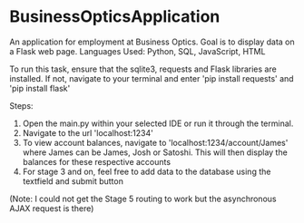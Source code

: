# BusinessOpticsApplication
An application for employment at Business Optics. Goal is to display data on a Flask web page.
Languages Used: Python, SQL, JavaScript, HTML

To run this task, ensure that the sqlite3, requests and Flask libraries are installed.
If not, navigate to your terminal and enter 'pip install requests' and 'pip install flask'

Steps:
1. Open the main.py within your selected IDE or run it through the terminal.
2. Navigate to the url 'localhost:1234'
3. To view account balances, navigate to 'localhost:1234/account/James' where James can be James, Josh or Satoshi.
This will then display the balances for these respective accounts
4. For stage 3 and on, feel free to add data to the database using the textfield and submit button

(Note: I could not get the Stage 5 routing to work but the asynchronous AJAX request is there)
